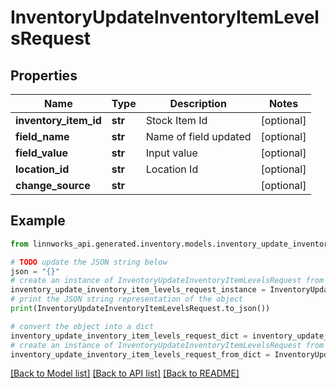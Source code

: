 # InventoryUpdateInventoryItemLevelsRequest


## Properties

Name | Type | Description | Notes
------------ | ------------- | ------------- | -------------
**inventory_item_id** | **str** | Stock Item Id | [optional] 
**field_name** | **str** | Name of field updated | [optional] 
**field_value** | **str** | Input value | [optional] 
**location_id** | **str** | Location Id | [optional] 
**change_source** | **str** |  | [optional] 

## Example

```python
from linnworks_api.generated.inventory.models.inventory_update_inventory_item_levels_request import InventoryUpdateInventoryItemLevelsRequest

# TODO update the JSON string below
json = "{}"
# create an instance of InventoryUpdateInventoryItemLevelsRequest from a JSON string
inventory_update_inventory_item_levels_request_instance = InventoryUpdateInventoryItemLevelsRequest.from_json(json)
# print the JSON string representation of the object
print(InventoryUpdateInventoryItemLevelsRequest.to_json())

# convert the object into a dict
inventory_update_inventory_item_levels_request_dict = inventory_update_inventory_item_levels_request_instance.to_dict()
# create an instance of InventoryUpdateInventoryItemLevelsRequest from a dict
inventory_update_inventory_item_levels_request_from_dict = InventoryUpdateInventoryItemLevelsRequest.from_dict(inventory_update_inventory_item_levels_request_dict)
```
[[Back to Model list]](../README.md#documentation-for-models) [[Back to API list]](../README.md#documentation-for-api-endpoints) [[Back to README]](../README.md)


